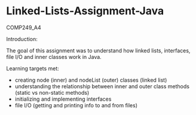 # Linked-Lists-Assignment-Java

COMP249_A4

Introduction:

The goal of this assignment was to understand how linked lists, interfaces, file I/O and inner classes work in Java.

Learning targets met:

- creating node (inner) and nodeList (outer) classes (linked list)
- understanding the relationship between inner and outer class methods (static vs non-static methods)
- initializing and implementing interfaces
- file I/O (getting and printing info to and from files)

